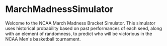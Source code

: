 # MarchMadnessSimulator
Welcome to the NCAA March Madness Bracket Simulator. This simulator uses historical probability based on past performances of each seed, along with an element of randomness, to predict who will be victorious in the NCAA Men's basketball tournament.
